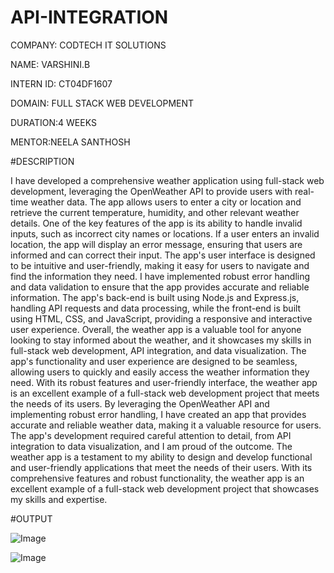 # API-INTEGRATION

COMPANY: CODTECH IT SOLUTIONS

NAME: VARSHINI.B

INTERN ID: CT04DF1607

DOMAIN: FULL STACK WEB DEVELOPMENT

DURATION:4 WEEKS

MENTOR:NEELA SANTHOSH 

#DESCRIPTION

I have developed a comprehensive weather application using full-stack web development, leveraging the OpenWeather API to provide users with real-time weather data. The app allows users to enter a city or location and retrieve the current temperature, humidity, and other relevant weather details. One of the key features of the app is its ability to handle invalid inputs, such as incorrect city names or locations. If a user enters an invalid location, the app will display an error message, ensuring that users are informed and can correct their input. The app's user interface is designed to be intuitive and user-friendly, making it easy for users to navigate and find the information they need. I have implemented robust error handling and data validation to ensure that the app provides accurate and reliable information. The app's back-end is built using Node.js and Express.js, handling API requests and data processing, while the front-end is built using HTML, CSS, and JavaScript, providing a responsive and interactive user experience. Overall, the weather app is a valuable tool for anyone looking to stay informed about the weather, and it showcases my skills in full-stack web development, API integration, and data visualization. The app's functionality and user experience are designed to be seamless, allowing users to quickly and easily access the weather information they need. With its robust features and user-friendly interface, the weather app is an excellent example of a full-stack web development project that meets the needs of its users. By leveraging the OpenWeather API and implementing robust error handling, I have created an app that provides accurate and reliable weather data, making it a valuable resource for users. The app's development required careful attention to detail, from API integration to data visualization, and I am proud of the outcome. The weather app is a testament to my ability to design and develop functional and user-friendly applications that meet the needs of their users. With its comprehensive features and robust functionality, the weather app is an excellent example of a full-stack web development project that showcases my skills and expertise.

#OUTPUT

![Image](https://github.com/user-attachments/assets/1f7ef63e-a833-4475-aa22-579da53b42c7)

![Image](https://github.com/user-attachments/assets/0d62a281-cde2-4b54-992a-c4a6605f7be9)
